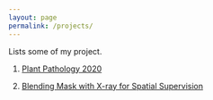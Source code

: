 ```yaml
---
layout: page
permalink: /projects/
---
```


Lists some of my project. 

1. [Plant Pathology 2020](https://github.com/buffyhridoy/plant-pathology-2020)

2. [Blending Mask with X-ray for Spatial Supervision](https://www.kaggle.com/ipythonx/blending-mask-with-x-ray-for-spatial-supervision)



